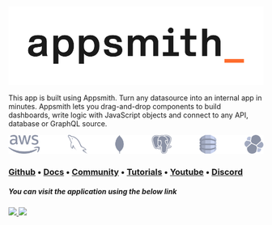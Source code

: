 ![](https://raw.githubusercontent.com/appsmithorg/appsmith/release/static/appsmith_logo_primary.png)

This app is built using Appsmith. Turn any datasource into an internal app in minutes. Appsmith lets you drag-and-drop components to build dashboards, write logic with JavaScript objects and connect to any API, database or GraphQL source.

![](https://raw.githubusercontent.com/appsmithorg/appsmith/release/static/images/integrations.png)

### [Github](https://github.com/appsmithorg/appsmith) • [Docs](https://docs.appsmith.com/?utm_source=github&utm_medium=social&utm_content=appsmith_docs&utm_campaign=null&utm_term=appsmith_docs) • [Community](https://community.appsmith.com/) • [Tutorials](https://github.com/appsmithorg/appsmith/tree/update/readme#tutorials) • [Youtube](https://www.youtube.com/appsmith) • [Discord](https://discord.gg/rBTTVJp)

##### You can visit the application using the below link

###### [![](https://assets.appsmith.com/git-sync/Buttons.svg) ](https://appsmith-bijykn4oi-get-appsmith.vercel.app/applications/637cccefa3d1ff504f0f80de/pages/637cccefa3d1ff504f0f80e1) [![](https://assets.appsmith.com/git-sync/Buttons2.svg)](https://appsmith-bijykn4oi-get-appsmith.vercel.app/applications/637cccefa3d1ff504f0f80de/pages/637cccefa3d1ff504f0f80e1/edit)
